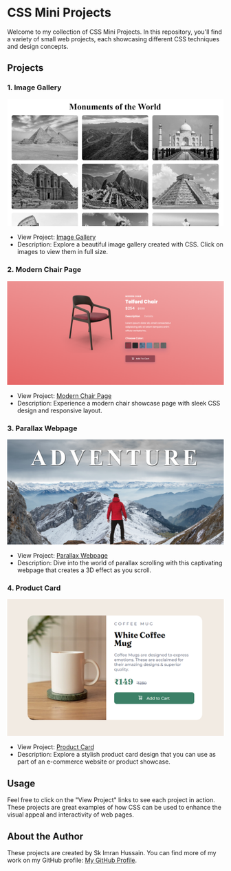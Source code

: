 # CSS Mini Projects

Welcome to my collection of CSS Mini Projects. In this repository, you'll find a variety of small web projects, each showcasing different CSS techniques and design concepts.

## Projects

### 1. Image Gallery

![Image Gallery](images/image_gallery.png)

- View Project: [Image Gallery](https://skimran-coder.github.io/Image-Gallery/)
- Description: Explore a beautiful image gallery created with CSS. Click on images to view them in full size.

### 2. Modern Chair Page

![Modern Chair](images/modern_chair.png)

- View Project: [Modern Chair Page](https://skimran-coder.github.io/Modern-Chair-Page/)
- Description: Experience a modern chair showcase page with sleek CSS design and responsive layout.

### 3. Parallax Webpage

![Parallax Webpage](images/parallax_website.png)

- View Project: [Parallax Webpage](https://skimran-coder.github.io/Parallax-Website/)
- Description: Dive into the world of parallax scrolling with this captivating webpage that creates a 3D effect as you scroll.

### 4. Product Card

![Product Card](images/product_card.png)

- View Project: [Product Card](https://skimran-coder.github.io/Product-Card/)
- Description: Explore a stylish product card design that you can use as part of an e-commerce website or product showcase.

## Usage

Feel free to click on the "View Project" links to see each project in action. These projects are great examples of how CSS can be used to enhance the visual appeal and interactivity of web pages.

## About the Author

These projects are created by Sk Imran Hussain. You can find more of my work on my GitHub profile: [My GitHub Profile](https://github.com/skimran-coder).
